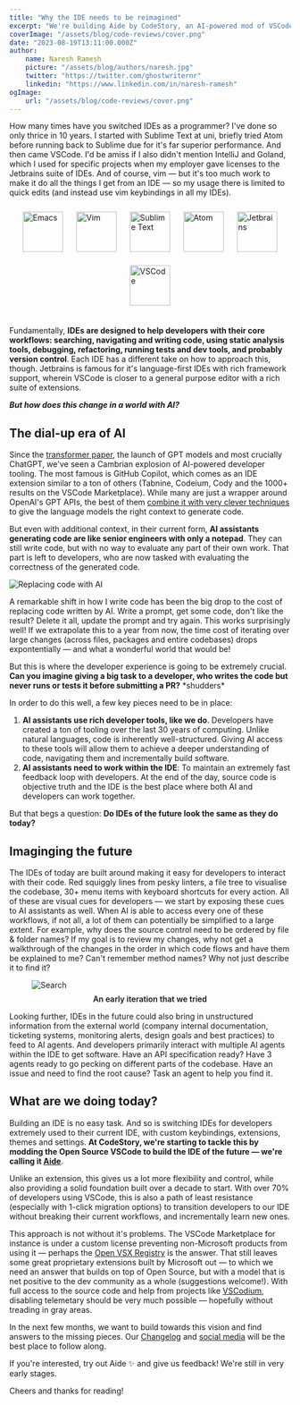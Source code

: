 ```yaml
---
title: "Why the IDE needs to be reimagined"
excerpt: "We're building Aide by CodeStory, an AI-powered mod of VSCode. Here's why."
coverImage: "/assets/blog/code-reviews/cover.png"
date: "2023-08-19T13:11:00.000Z"
author:
    name: Naresh Ramesh
    picture: "/assets/blog/authors/naresh.jpg"
    twitter: "https://twitter.com/ghostwriternr"
    linkedin: "https://www.linkedin.com/in/naresh-ramesh"
ogImage:
    url: "/assets/blog/code-reviews/cover.png"
---
```


How many times have you switched IDEs as a programmer? I've done so only thrice in 10 years. I started with Sublime Text at uni, briefly tried Atom before running back to Sublime due for it's far superior performance. And then came VSCode. I'd be amiss if I also didn't mention IntelliJ and Goland, which I used for specific projects when my employer gave licenses to the Jetbrains suite of IDEs. And of course, vim — but it's too much work to make it do all the things I get from an IDE — so my usage there is limited to quick edits (and instead use vim keybindings in all my IDEs).

<div style="display:flex;flex-direction:row;flex-wrap:wrap;align-items:center;justify-content:center;margin-bottom:24px;">
    <img src="/assets/blog/why-an-ide/emacs.svg" alt="Emacs" height="72px" style="width:auto;margin:12px;" />
    <img src="/assets/blog/why-an-ide/vim.svg" alt="Vim" height="72px" style="width:auto;margin:12px;" />
    <img src="/assets/blog/why-an-ide/sublime_text.svg" alt="Sublime Text" height="72px" style="width:auto;margin:12px;"/>
    <img src="/assets/blog/why-an-ide/atom.svg" alt="Atom" height="72px" style="width:auto;margin:12px;" />
    <img src="/assets/blog/why-an-ide/jb_square.svg" alt="Jetbrains" height="72px" style="width:auto;margin:12px;" />
    <img src="/assets/blog/why-an-ide/vscode.svg" alt="VSCode" height="72px" style="width:auto;margin:12px;" />
</div>

Fundamentally, **IDEs are designed to help developers with their core workflows: searching, navigating and writing code, using static analysis tools, debugging, refactoring, running tests and dev tools, and probably version control**. Each IDE has a different take on how to approach this, though. Jetbrains is famous for it's language-first IDEs with rich framework support, wherein VSCode is closer to a general purpose editor with a rich suite of extensions.

**_But how does this change in a world with AI?_**

## The dial-up era of AI

Since the [transformer paper](https://arxiv.org/abs/1706.03762), the launch of GPT models and most crucially ChatGPT, we've seen a Cambrian explosion of AI-powered developer tooling. The most famous is GitHub Copilot, which comes as an IDE extension similar to a ton of others (Tabnine, Codeium, Cody and the 1000+ results on the VSCode Marketplace). While many are just a wrapper around OpenAI's GPT APIs, the best of them [combine it with very clever techniques](https://thakkarparth007.github.io/copilot-explorer/posts/copilot-internals.html) to give the language models the right context to generate code.

But even with additional context, in their current form, **AI assistants generating code are like senior engineers with only a notepad**. They can still write code, but with no way to evaluate any part of their own work. That part is left to developers, who are now tasked with evaluating the correctness of the generated code.

![Replacing code with AI](/assets/blog/why-an-ide/replacing_code.gif)

A remarkable shift in how I write code has been the big drop to the cost of replacing code written by AI. Write a prompt, get some code, don't like the result? Delete it all, update the prompt and try again. This works surprisingly well! If we extrapolate this to a year from now, the time cost of iterating over large changes (across files, packages and entire codebases) drops expontentially — and what a wonderful world that would be!

But this is where the developer experience is going to be extremely crucial. **Can you imagine giving a big task to a developer, who writes the code but never runs or tests it before submitting a PR?** \*shudders\*

In order to do this well, a few key pieces need to be in place:

1. **AI assistants use rich developer tools, like we do**. Developers have created a ton of tooling over the last 30 years of computing. Unlike natural languages, code is inherently well-structured. Giving AI access to these tools will allow them to achieve a deeper understanding of code, navigating them and incrementally build software.
2. **AI assistants need to work within the IDE**: To maintain an extremely fast feedback loop with developers. At the end of the day, source code is objective truth and the IDE is the best place where both AI and developers can work together.

But that begs a question: **Do IDEs of the future look the same as they do today?**

## Imaginging the future

The IDEs of today are built around making it easy for developers to interact with their code. Red squiggly lines from pesky linters, a file tree to visualise the codebase, 30+ menu items with keyboard shortcuts for every action. All of these are visual cues for developers — we start by exposing these cues to AI assistants as well. When AI is able to access every one of these workflows, if not all, a lot of them can potentially be simplified to a large extent. For example, why does the source control need to be ordered by file & folder names? If my goal is to review my changes, why not get a walkthrough of the changes in the order in which code flows and have them be explained to me? Can't remember method names? Why not just describe it to find it?

<figure class="image">
    <img src="/images/home/nlp-search.png" alt="Search">
    <figcaption style="text-align:center;padding-top:8px;font-weight:600;">An early iteration that we tried</figcaption>
</figure>

Looking further, IDEs in the future could also bring in unstructured information from the external world (company internal documentation, ticketing systems, monitoring alerts, design goals and best practices) to feed to AI agents. And developers primarily interact with multiple AI agents within the IDE to get software. Have an API specification ready? Have 3 agents ready to go pecking on different parts of the codebase. Have an issue and need to find the root cause? Task an agent to help you find it.

## What are we doing today?

Building an IDE is no easy task. And so is switching IDEs for developers extremely used to their current IDE, with custom keybindings, extensions, themes and settings. **At CodeStory, we're starting to tackle this by modding the Open Source VSCode to build the IDE of the future — we're calling it [Aide](https://codestory.ai)**.

Unlike an extension, this gives us a lot more flexibility and control, while also providing a solid foundation built over a decade to start. With over 70% of developers using VSCode, this is also a path of least resistance (especially with 1-click migration options) to transition developers to our IDE without breaking their current workflows, and incrementally learn new ones.

This approach is not without it's problems. The VSCode Marketplace for instance is under a custom license preventing non-Microsoft products from using it — perhaps the [Open VSX Registry](https://open-vsx.org) is the answer. That still leaves some great proprietary extensions built by Microsoft out — to which we need an answer that builds on top of Open Source, but with a model that is net positive to the dev community as a whole (suggestions welcome!). With full access to the source code and help from projects like [VSCodium](https://vscodium.com), disabling telemetary should be very much possible — hopefully without treading in gray areas.

In the next few months, we want to build towards this vision and find answers to the missing pieces. Our [Changelog](/changelog) and [social media](https://twitter.com/codestoryai) will be the best place to follow along.

If you're interested, try out Aide ✨ and give us feedback! We're still in very early stages.

Cheers and thanks for reading!
